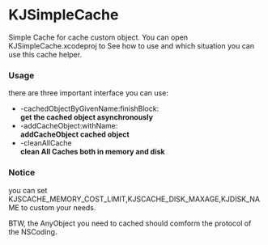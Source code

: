 KJSimpleCache
=============

Simple Cache for cache custom object.
You can open KJSimpleCache.xcodeproj to See how to use and which situation you can use this cache helper.    
### Usage
there are three important interface you can use:  

* -cachedObjectByGivenName:finishBlock:   
  **get the cached object asynchronously**
* -addCacheObject:withName:  
  **addCacheObject cached object**  
* -cleanAllCache  
  **clean All Caches both in memory and disk**  
  
### Notice
you can set KJSCACHE_MEMORY_COST_LIMIT,KJSCACHE_DISK_MAXAGE,KJDISK_NAME to custom your needs.  

BTW, the AnyObject you need to cached should comform the protocol of the NSCoding.

